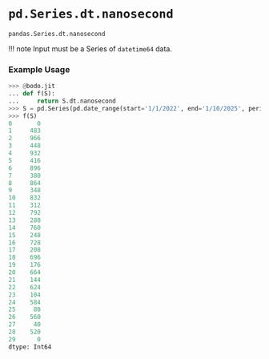 # `pd.Series.dt.nanosecond`

`pandas.Series.dt.nanosecond`

!!! note
	Input must be a Series of `datetime64` data.

### Example Usage

``` py
>>> @bodo.jit
... def f(S):
...     return S.dt.nanosecond
>>> S = pd.Series(pd.date_range(start='1/1/2022', end='1/10/2025', periods=30))
>>> f(S)
0       0
1     483
2     966
3     448
4     932
5     416
6     896
7     380
8     864
9     348
10    832
11    312
12    792
13    280
14    760
15    248
16    728
17    208
18    696
19    176
20    664
21    144
22    624
23    104
24    584
25     80
26    560
27     40
28    520
29      0
dtype: Int64
```

